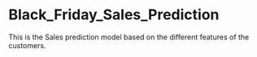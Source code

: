 # Black_Friday_Sales_Prediction
This is the Sales prediction model based on the different features of the customers.
